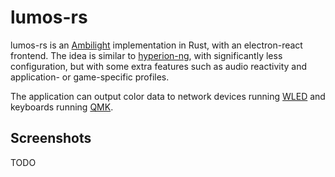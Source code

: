 # lumos-rs

lumos-rs is an [Ambilight](https://en.wikipedia.org/wiki/Bias_lighting) implementation in Rust, with an electron-react
frontend. The idea is similar to [hyperion-ng](), with significantly less configuration, but with some extra features
such as audio reactivity and application- or game-specific profiles.

The application can output color data to network devices running [WLED](https://github.com/Aircoookie/WLED) and
keyboards running [QMK](https://qmk.fm/).

## Screenshots
TODO